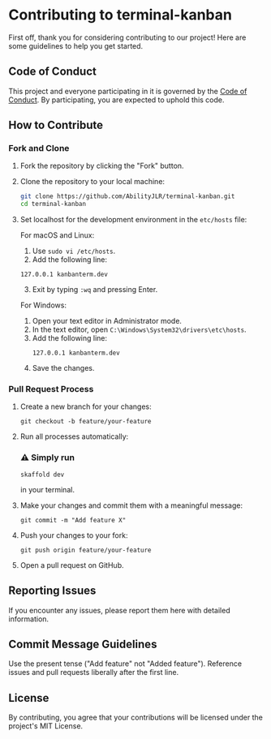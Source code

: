 # Contributing to terminal-kanban

First off, thank you for considering contributing to our project! Here are some guidelines to help you get started.

## Code of Conduct

This project and everyone participating in it is governed by the [Code of Conduct](CODE_OF_CONDUCT.md). By participating, you are expected to uphold this code.

## How to Contribute

### Fork and Clone

1. Fork the repository by clicking the "Fork" button.
2. Clone the repository to your local machine:
   ```sh
   git clone https://github.com/AbilityJLR/terminal-kanban.git
   cd terminal-kanban
   ```
3. Set localhost for the development environment in the `etc/hosts` file:

   For macOS and Linux:
   1. Use `sudo vi /etc/hosts`.
   2. Add the following line:
   ```
   127.0.0.1 kanbanterm.dev
   ```
   3. Exit by typing `:wq` and pressing Enter.

   For Windows:
   1. Open your text editor in Administrator mode.
   2. In the text editor, open `C:\Windows\System32\drivers\etc\hosts`.
   3. Add the following line:
      ```
      127.0.0.1 kanbanterm.dev
      ```
   4. Save the changes.
      
### Pull Request Process
1. Create a new branch for your changes:
   ```
   git checkout -b feature/your-feature
   ```
2. Run all processes automatically:
   ### ⚠️ Simply run
   ```
   skaffold dev
   ```
   in your terminal.

3. Make your changes and commit them with a meaningful message:
   ```
   git commit -m "Add feature X"
   ```
4. Push your changes to your fork:
   ```
   git push origin feature/your-feature
   ```
5. Open a pull request on GitHub.

## Reporting Issues
If you encounter any issues, please report them here with detailed information.

## Commit Message Guidelines
Use the present tense ("Add feature" not "Added feature").
Reference issues and pull requests liberally after the first line.

## License
By contributing, you agree that your contributions will be licensed under the project's MIT License.
